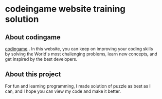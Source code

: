 # codeingame website training solution

## About codingame

[codingame](www.codingame.com) . In this website,   you can keep on improving your coding skills by solving the World's most challenging problems, learn new concepts, and get inspired by the best developers.

## About this project

For fun and learning programming, I made solution of puzzle as best as I can, and I hope you can view my code and make it better.

